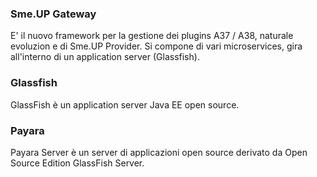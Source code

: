 ### **Sme.UP Gateway**

E' il nuovo framework per la gestione dei plugins A37 / A38, naturale evoluzion e di Sme.UP Provider.
Si compone di vari microservices, gira all'interno di un application server (Glassfish).

### **Glassfish**

GlassFish è un application server Java EE open source.

### **Payara**

Payara Server è un server di applicazioni open source derivato da Open Source Edition GlassFish Server.
